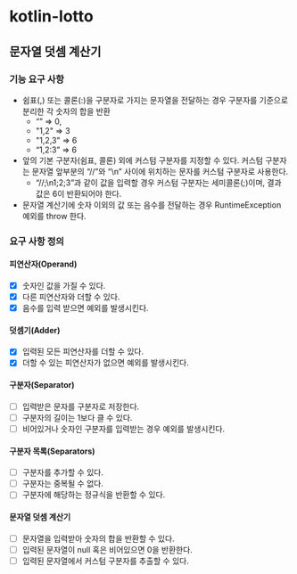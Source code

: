 # kotlin-lotto

## 문자열 덧셈 계산기
### 기능 요구 사항
- 쉼표(,) 또는 콜론(:)을 구분자로 가지는 문자열을 전달하는 경우 구분자를 기준으로 분리한 각 숫자의 합을 반환
  - “” => 0, 
  - "1,2" => 3
  - "1,2,3" => 6
  - “1,2:3” => 6
- 앞의 기본 구분자(쉼표, 콜론) 외에 커스텀 구분자를 지정할 수 있다. 커스텀 구분자는 문자열 앞부분의 “//”와 “\n” 사이에 위치하는 문자를 커스텀 구분자로 사용한다. 
  - “//;\n1;2;3”과 같이 값을 입력할 경우 커스텀 구분자는 세미콜론(;)이며, 결과 값은 6이 반환되어야 한다.
- 문자열 계산기에 숫자 이외의 값 또는 음수를 전달하는 경우 RuntimeException 예외를 throw 한다.
### 요구 사항 정의
#### 피연산자(Operand)
- [x] 숫자인 값을 가질 수 있다.
- [x] 다른 피연산자와 더할 수 있다.
- [x] 음수를 입력 받으면 예외를 발생시킨다.

#### 덧셈기(Adder)
- [x] 입력된 모든 피연산자를 더할 수 있다.
- [x] 더할 수 있는 피연산자가 없으면 예외를 발생시킨다.

#### 구분자(Separator)
- [ ] 입력받은 문자를 구분자로 저장한다.
- [ ] 구분자의 길이는 1보다 클 수 있다.
- [ ] 비어있거나 숫자인 구분자를 입력받는 경우 예외를 발생시킨다.

#### 구분자 목록(Separators)
- [ ] 구분자를 추가할 수 있다.
- [ ] 구분자는 중복될 수 없다.
- [ ] 구분자에 해당하는 정규식을 반환할 수 있다.

#### 문자열 덧셈 계산기
- [ ] 문자열을 입력받아 숫자의 합을 반환할 수 있다.
- [ ] 입력된 문자열이 null 혹은 비어있으면 0을 반환한다.
- [ ] 입력된 문자열에서 커스텀 구분자를 추출할 수 있다.
